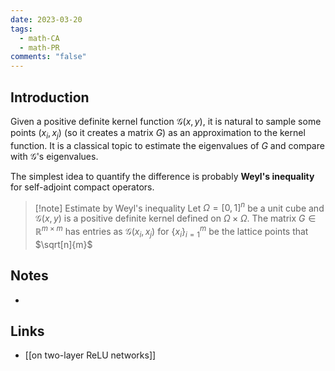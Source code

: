 ```yaml
---
date: 2023-03-20
tags:
  - math-CA
  - math-PR
comments: "false"
---
```

## Introduction

Given a positive definite kernel function $\mathcal{G}(x, y)$, it is natural to sample some points $(x_i, x_j)$ (so it creates a matrix $G$) as an approximation to the kernel function. It is a classical topic to estimate the eigenvalues of $G$ and compare with $\mathcal{G}$'s eigenvalues. 

The simplest idea to quantify the difference is probably **Weyl's inequality** for self-adjoint compact operators.  

>[!note] Estimate by Weyl's inequality 
>Let $\Omega=[0, 1]^n$ be a unit cube and $\mathcal{G}(x, y)$ is a positive definite kernel defined on $\Omega\times \Omega$. The matrix $G\in \mathbb{R}^{m\times m}$ has entries as $\mathcal{G}(x_i, x_j)$ for $\{x_i\}_{i=1}^m$ be the lattice points that $\sqrt[n]{m}$
>



## Notes
- 
## Links
- [[on two-layer ReLU networks]]

[^1]: Widom, Harold. "On the eigenvalues of certain Hermitian operators." _Transactions of the American Mathematical Society_ 88.2 (1958): 491-522.
